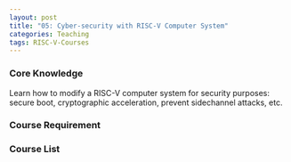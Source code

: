 ```yaml
---
layout: post
title: "05: Cyber-security with RISC-V Computer System"
categories: Teaching
tags: RISC-V-Courses
---
```


### Core Knowledge

Learn how to modify a RISC-V computer system for security purposes: secure boot, cryptographic acceleration, prevent sidechannel attacks, etc.

### Course Requirement



### Course List


